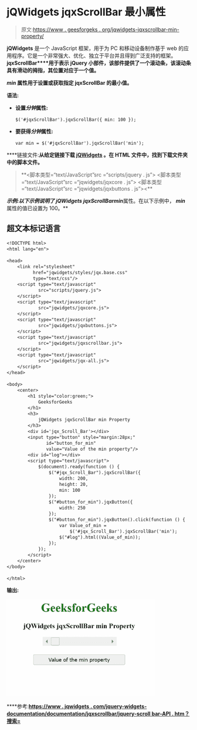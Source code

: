# jQWidgets jqxScrollBar 最小属性

> 原文:[https://www . geesforgeks . org/jqwidgets-jqxscrollbar-min-property/](https://www.geeksforgeeks.org/jqwidgets-jqxscrollbar-min-property/)

**jQWidgets** 是一个 JavaScript 框架，用于为 PC 和移动设备制作基于 web 的应用程序。它是一个非常强大、优化、独立于平台并且得到广泛支持的框架。**jqxScrollBar****用于表示 jQuery 小部件，该部件提供了一个滚动条，该滚动条具有滑动的拇指，其位置对应于一个值。**

*****min*** 属性用于设置或获取指定 jqxScrollBar 的最小值。**

****语法:****

*   **设置*分钟*属性:**

    ```
    $('#jqxScrollBar').jqxScrollBar({ min: 100 });
    ```

*   **要获得*分钟*属性:**

    ```
    var min = $('#jqxScrollBar').jqxScrollBar('min');
    ```

****链接文件:**从给定链接下载 [jQWidgets](https://www.jqwidgets.com/download/) 。在 HTML 文件中，找到下载文件夹中的脚本文件。**

> <link rel="”stylesheet”" href="”jqwidgets/styles/jqx.base.css”" type="”text/css”/"> **<脚本类型=“text/JavaScript”src =“scripts/jquery . js”></script>
> <脚本类型=“text/JavaScript”src =“jqwidgets/jqxcore . js”></script>
> <脚本类型=“text/JavaScript”src =“jqwidgets/jqxbuttons . js”><**

****示例:**以下示例说明了 jQWidgets jqxScrollBar***min***属性。在以下示例中， ***min*** 属性的值已设置为 100。**

## **超文本标记语言**

```
<!DOCTYPE html>
<html lang="en">

<head>
    <link rel="stylesheet" 
          href="jqwidgets/styles/jqx.base.css"
          type="text/css"/>
    <script type="text/javascript" 
            src="scripts/jquery.js">
    </script>
    <script type="text/javascript" 
            src="jqwidgets/jqxcore.js">
    </script>
    <script type="text/javascript" 
            src="jqwidgets/jqxbuttons.js">
    </script>
    <script type="text/javascript" 
            src="jqwidgets/jqxscrollbar.js">
    </script>
    <script type="text/javascript" 
            src="jqwidgets/jqx-all.js">
    </script>
</head>

<body>
    <center>
        <h1 style="color:green;">
            GeeksforGeeks
        </h1>
        <h3>
            jQWidgets jqxScrollBar min Property
        </h3>
        <div id='jqx_Scroll_Bar'></div>
        <input type="button" style="margin:28px;" 
               id="button_for_min" 
               value="Value of the min property"/>
        <div id="log"></div>
        <script type="text/javascript">
            $(document).ready(function () {
                $("#jqx_Scroll_Bar").jqxScrollBar({
                    width: 200,
                    height: 20,
                    min: 100
                });
                $("#button_for_min").jqxButton({
                    width: 250
                });
                $("#button_for_min").jqxButton().click(function () {
                    var Value_of_min =
                        $('#jqx_Scroll_Bar').jqxScrollBar('min');
                    $("#log").html((Value_of_min));
                });
            });
        </script>
    </center>
</body>

</html>
```

****输出:****

**![](img/6ea61ac3181c93db7c803cea45f74498.png)**

****参考:**[https://www . jqwidgets . com/jquery-widgets-documentation/documentation/jqxscrollbar/jquery-scroll bar-API . htm？搜索=](https://www.jqwidgets.com/jquery-widgets-documentation/documentation/jqxscrollbar/jquery-scrollbar-api.htm?search=)**